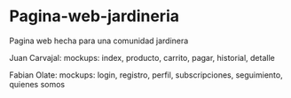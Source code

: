 # Pagina-web-jardineria
Pagina web hecha para una comunidad jardinera 

Juan Carvajal: mockups: index, producto, carrito, pagar, historial, detalle

Fabian Olate: mockups: login, registro, perfil, subscripciones, seguimiento, quienes somos